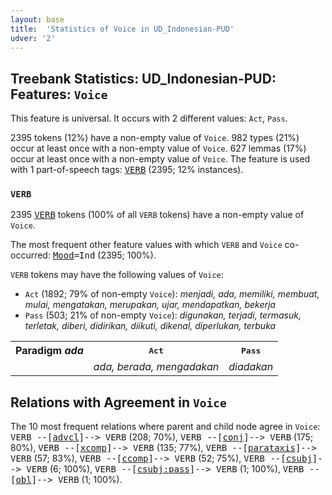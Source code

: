 ```yaml
---
layout: base
title:  'Statistics of Voice in UD_Indonesian-PUD'
udver: '2'
---
```


## Treebank Statistics: UD_Indonesian-PUD: Features: `Voice`

This feature is universal.
It occurs with 2 different values: `Act`, `Pass`.

2395 tokens (12%) have a non-empty value of `Voice`.
982 types (21%) occur at least once with a non-empty value of `Voice`.
627 lemmas (17%) occur at least once with a non-empty value of `Voice`.
The feature is used with 1 part-of-speech tags: <tt><a href="id_pud-pos-VERB.html">VERB</a></tt> (2395; 12% instances).

### `VERB`

2395 <tt><a href="id_pud-pos-VERB.html">VERB</a></tt> tokens (100% of all `VERB` tokens) have a non-empty value of `Voice`.

The most frequent other feature values with which `VERB` and `Voice` co-occurred: <tt><a href="id_pud-feat-Mood.html">Mood</a></tt><tt>=Ind</tt> (2395; 100%).

`VERB` tokens may have the following values of `Voice`:

* `Act` (1892; 79% of non-empty `Voice`): <em>menjadi, ada, memiliki, membuat, mulai, mengatakan, merupakan, ujar, mendapatkan, bekerja</em>
* `Pass` (503; 21% of non-empty `Voice`): <em>digunakan, terjadi, termasuk, terletak, diberi, didirikan, diikuti, dikenal, diperlukan, terbuka</em>

<table>
  <tr><th>Paradigm <i>ada</i></th><th><tt>Act</tt></th><th><tt>Pass</tt></th></tr>
  <tr><td><tt></tt></td><td><em>ada, berada, mengadakan</em></td><td><em>diadakan</em></td></tr>
</table>

## Relations with Agreement in `Voice`

The 10 most frequent relations where parent and child node agree in `Voice`:
<tt>VERB --[<tt><a href="id_pud-dep-advcl.html">advcl</a></tt>]--> VERB</tt> (208; 70%),
<tt>VERB --[<tt><a href="id_pud-dep-conj.html">conj</a></tt>]--> VERB</tt> (175; 80%),
<tt>VERB --[<tt><a href="id_pud-dep-xcomp.html">xcomp</a></tt>]--> VERB</tt> (135; 77%),
<tt>VERB --[<tt><a href="id_pud-dep-parataxis.html">parataxis</a></tt>]--> VERB</tt> (57; 83%),
<tt>VERB --[<tt><a href="id_pud-dep-ccomp.html">ccomp</a></tt>]--> VERB</tt> (52; 75%),
<tt>VERB --[<tt><a href="id_pud-dep-csubj.html">csubj</a></tt>]--> VERB</tt> (6; 100%),
<tt>VERB --[<tt><a href="id_pud-dep-csubj-pass.html">csubj:pass</a></tt>]--> VERB</tt> (1; 100%),
<tt>VERB --[<tt><a href="id_pud-dep-obl.html">obl</a></tt>]--> VERB</tt> (1; 100%).

